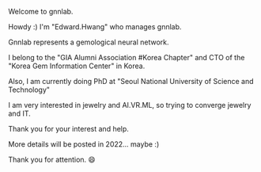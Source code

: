 Welcome to gnnlab.


Howdy :) I'm "Edward.Hwang" who manages gnnlab.

Gnnlab represents a gemological neural network.


I belong to the "GIA Alumni Association #Korea Chapter" and CTO of the "Korea Gem Information Center" in Korea.

Also, I am currently doing PhD at "Seoul National University of Science and Technology"


I am very interested in jewelry and AI.VR.ML, so trying to converge jewelry and IT.

Thank you for your interest and help.

More details will be posted in 2022... maybe :)


Thank you for attention. 😄
